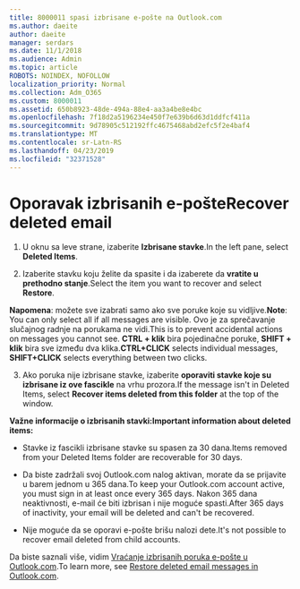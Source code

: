 ```yaml
---
title: 8000011 spasi izbrisane e-pošte na Outlook.com
ms.author: daeite
author: daeite
manager: serdars
ms.date: 11/1/2018
ms.audience: Admin
ms.topic: article
ROBOTS: NOINDEX, NOFOLLOW
localization_priority: Normal
ms.collection: Adm_O365
ms.custom: 8000011
ms.assetid: 650b8923-48de-494a-88e4-aa3a4be8e4bc
ms.openlocfilehash: 7f18d2a5196234e450f7e639b6d63d1ddfcf411a
ms.sourcegitcommit: 9d78905c512192ffc4675468abd2efc5f2e4baf4
ms.translationtype: MT
ms.contentlocale: sr-Latn-RS
ms.lasthandoff: 04/23/2019
ms.locfileid: "32371528"
---
```

# <a name="recover-deleted-email"></a><span data-ttu-id="0bfc5-102">Oporavak izbrisanih e-pošte</span><span class="sxs-lookup"><span data-stu-id="0bfc5-102">Recover deleted email</span></span>

1. <span data-ttu-id="0bfc5-103">U oknu sa leve strane, izaberite **Izbrisane stavke**.</span><span class="sxs-lookup"><span data-stu-id="0bfc5-103">In the left pane, select **Deleted Items**.</span></span> 
    
2. <span data-ttu-id="0bfc5-104">Izaberite stavku koju želite da spasite i da izaberete da **vratite u prethodno stanje**.</span><span class="sxs-lookup"><span data-stu-id="0bfc5-104">Select the item you want to recover and select **Restore**.</span></span> 
  
 <span data-ttu-id="0bfc5-105">**Napomena**: možete sve izabrati samo ako sve poruke koje su vidljive.</span><span class="sxs-lookup"><span data-stu-id="0bfc5-105">**Note**: You can only select all if all messages are visible.</span></span> <span data-ttu-id="0bfc5-106">Ovo je za sprečavanje slučajnog radnje na porukama ne vidi.</span><span class="sxs-lookup"><span data-stu-id="0bfc5-106">This is to prevent accidental actions on messages you cannot see.</span></span> <span data-ttu-id="0bfc5-107">**CTRL + klik** bira pojedinačne poruke, **SHIFT + klik** bira sve između dva klika.</span><span class="sxs-lookup"><span data-stu-id="0bfc5-107">**CTRL+CLICK** selects individual messages, **SHIFT+CLICK** selects everything between two clicks.</span></span> 
    
3. <span data-ttu-id="0bfc5-108">Ako poruka nije izbrisane stavke, izaberite **oporaviti stavke koje su izbrisane iz ove fascikle** na vrhu prozora.</span><span class="sxs-lookup"><span data-stu-id="0bfc5-108">If the message isn't in Deleted Items, select **Recover items deleted from this folder** at the top of the window.</span></span> 
    
 <span data-ttu-id="0bfc5-109">**Važne informacije o izbrisanih stavki:**</span><span class="sxs-lookup"><span data-stu-id="0bfc5-109">**Important information about deleted items:**</span></span>
  
- <span data-ttu-id="0bfc5-110">Stavke iz fascikli izbrisane stavke su spasen za 30 dana.</span><span class="sxs-lookup"><span data-stu-id="0bfc5-110">Items removed from your Deleted Items folder are recoverable for 30 days.</span></span>
    
- <span data-ttu-id="0bfc5-111">Da biste zadržali svoj Outlook.com nalog aktivan, morate da se prijavite u barem jednom u 365 dana.</span><span class="sxs-lookup"><span data-stu-id="0bfc5-111">To keep your Outlook.com account active, you must sign in at least once every 365 days.</span></span> <span data-ttu-id="0bfc5-112">Nakon 365 dana neaktivnosti, e-mail će biti izbrisan i nije moguće spasti.</span><span class="sxs-lookup"><span data-stu-id="0bfc5-112">After 365 days of inactivity, your email will be deleted and can't be recovered.</span></span>
    
- <span data-ttu-id="0bfc5-113">Nije moguće da se oporavi e-pošte brišu nalozi dete.</span><span class="sxs-lookup"><span data-stu-id="0bfc5-113">It's not possible to recover email deleted from child accounts.</span></span>
    
<span data-ttu-id="0bfc5-114">Da biste saznali više, vidim [Vraćanje izbrisanih poruka e-pošte u Outlook.com](https://go.microsoft.com/fwlink/p/?linkid=873117).</span><span class="sxs-lookup"><span data-stu-id="0bfc5-114">To learn more, see [Restore deleted email messages in Outlook.com](https://go.microsoft.com/fwlink/p/?linkid=873117).</span></span>
  

